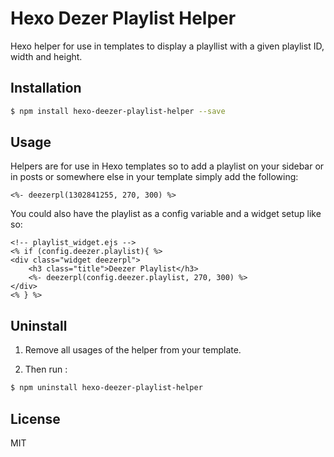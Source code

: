 # Hexo Dezer Playlist Helper

Hexo helper for use in templates to display a playllist with a given playlist ID, width and height.

## Installation

``` bash
$ npm install hexo-deezer-playlist-helper --save
```

## Usage

Helpers are for use in Hexo templates so to add a playlist on your sidebar or in posts or somewhere else in your template simply add the following:

```
<%- deezerpl(1302841255, 270, 300) %>
```

You could also have the playlist as a config variable and a widget setup like so:

```
<!-- playlist_widget.ejs -->
<% if (config.deezer.playlist){ %>
<div class="widget deezerpl">
    <h3 class="title">Deezer Playlist</h3>
    <%- deezerpl(config.deezer.playlist, 270, 300) %>
</div>
<% } %>
```

## Uninstall

1. Remove all usages of the helper from your template.

2. Then run :

```bash
$ npm uninstall hexo-deezer-playlist-helper
```

## License

MIT
